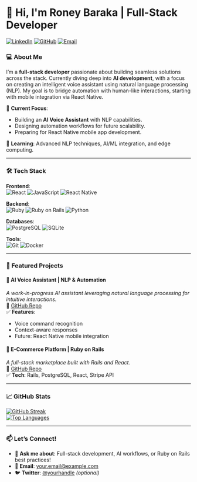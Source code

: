 # 👋 Hi, I'm Roney Baraka | Full-Stack Developer

[![LinkedIn](https://img.shields.io/badge/LinkedIn-0077B5?style=flat&logo=linkedin&logoColor=white)](https://linkedin.com/in/yourprofile)
[![GitHub](https://img.shields.io/badge/GitHub-181717?style=flat&logo=github&logoColor=white)](https://github.com/roney-baraka)
[![Email](https://img.shields.io/badge/Email-D14836?style=flat&logo=gmail&logoColor=white)](mailto:barakaroney001@gmail.com)

### 💻 About Me
I’m a **full-stack developer** passionate about building seamless solutions across the stack. Currently diving deep into **AI development**, with a focus on creating an intelligent voice assistant using natural language processing (NLP). My goal is to bridge automation with human-like interactions, starting with mobile integration via React Native.

🔭 **Current Focus**:  
- Building an **AI Voice Assistant** with NLP capabilities.  
- Designing automation workflows for future scalability.  
- Preparing for React Native mobile app development.  

🌱 **Learning**: Advanced NLP techniques, AI/ML integration, and edge computing.

---

### 🛠️ Tech Stack
**Frontend**:  
![React](https://img.shields.io/badge/React-61DAFB?style=flat&logo=react&logoColor=black)
![JavaScript](https://img.shields.io/badge/JavaScript-F7DF1E?style=flat&logo=javascript&logoColor=black)
![React Native](https://img.shields.io/badge/React_Native-61DAFB?style=flat&logo=react&logoColor=black)

**Backend**:  
![Ruby](https://img.shields.io/badge/Ruby-CC342D?style=flat&logo=ruby&logoColor=white)
![Ruby on Rails](https://img.shields.io/badge/Rails-CC0000?style=flat&logo=ruby-on-rails&logoColor=white)
![Python](https://img.shields.io/badge/Python-3776AB?style=flat&logo=python&logoColor=white)

**Databases**:  
![PostgreSQL](https://img.shields.io/badge/PostgreSQL-4169E1?style=flat&logo=postgresql&logoColor=white)
![SQLite](https://img.shields.io/badge/SQLite-003B57?style=flat&logo=sqlite&logoColor=white)

**Tools**:  
![Git](https://img.shields.io/badge/Git-F05032?style=flat&logo=git&logoColor=white)
![Docker](https://img.shields.io/badge/Docker-2496ED?style=flat&logo=docker&logoColor=white)

---

### 🚀 Featured Projects

#### 🤖 **AI Voice Assistant** | NLP & Automation  
_A work-in-progress AI assistant leveraging natural language processing for intuitive interactions._  
🔗 [GitHub Repo](https://github.com/yourusername/ai-voice-assistant)  
✅ **Features**:  
- Voice command recognition  
- Context-aware responses  
- Future: React Native mobile integration  

#### 🛒 **E-Commerce Platform** | Ruby on Rails  
_A full-stack marketplace built with Rails and React._  
🔗 [GitHub Repo](https://github.com/yourusername/ecommerce-app)  
✅ **Tech**: Rails, PostgreSQL, React, Stripe API  

---

### 📈 GitHub Stats

[![GitHub Streak](https://streak-stats.demolab.com/?user=roney-baraka&theme=dark)](https://git.io/streak-stats)  
[![Top Languages](https://github-readme-stats.vercel.app/api/top-langs/?username=roney-baraka&layout=compact&theme=vision-friendly-dark)](https://github.com/anuraghazra/github-readme-stats)

---

### 📫 Let’s Connect!
- 💬 **Ask me about**: Full-stack development, AI workflows, or Ruby on Rails best practices!  
- 📧 **Email**: [your.email@example.com](mailto:your.barakaroney001@gmail.com)  
- 🐦 **Twitter**: [@yourhandle](https://twitter.com/yourhandle) *(optional)*  
